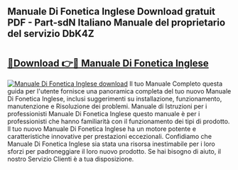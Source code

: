 ## Manuale Di Fonetica Inglese Download gratuit PDF - Part-sdN Italiano Manuale del proprietario del servizio DbK4Z

# <h2><a href="http://dfbpry.blite.top/?on=Manuale+Di+Fonetica+Inglese">🔗Download 👉🔴 Manuale Di Fonetica Inglese</a></h2>

[![Manuale Di Fonetica Inglese download](https://i.imgur.com/lujVjoI.png)](http://dfbpry.blite.top/?on=Manuale+Di+Fonetica+Inglese)
Il tuo Manuale Completo questa guida per l'utente fornisce una panoramica completa del tuo nuovo Manuale Di Fonetica Inglese, inclusi suggerimenti su installazione, funzionamento, manutenzione e Risoluzione dei problemi. Manuale di Istruzioni per i professionisti Manuale Di Fonetica Inglese questo manuale è per i professionisti che hanno familiarità con il funzionamento dei tipi di prodotto. Il tuo nuovo Manuale Di Fonetica Inglese ha un motore potente e caratteristiche innovative per prestazioni eccezionali. Confidiamo che Manuale Di Fonetica Inglese sia stata una risorsa inestimabile per i loro sforzi per padroneggiare il loro nuovo prodotto. Se hai bisogno di aiuto, il nostro Servizio Clienti è a tua disposizione.
